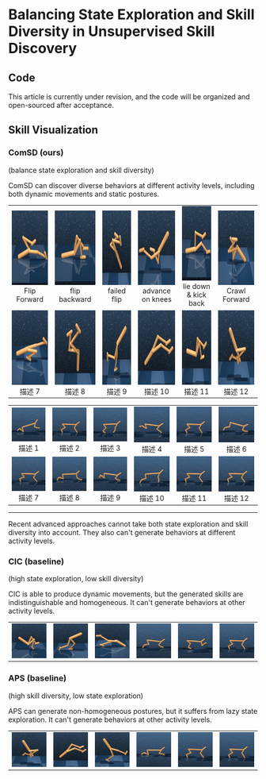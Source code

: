 # Balancing State Exploration and Skill Diversity in Unsupervised Skill Discovery

## Code
This article is currently under revision, and the code will be organized and open-sourced after acceptance.




## Skill Visualization


### ComSD (ours)
(balance state exploration and skill diversity)

ComSD can discover diverse behaviors at different activity levels, including both dynamic movements and static postures.


|| | | | | |
| :---: | :---: | :---: | :---: | :---: | :---: |
| <img src="comsdgif/w12.gif" width="150" height="150"><br>Flip Forward | <img src="comsdgif/w11.gif" width="150" height="150"><br>flip backward | <img src="comsdgif/w10.gif" width="150" height="150"><br>failed flip | <img src="comsdgif/w9.gif" width="150" height="150"><br>advance on knees | <img src="comsdgif/w8.gif" width="150" height="150"><br>lie down & kick back | <img src="comsdgif/w7.gif" width="150" height="150"><br>Crawl Forward |
| <img src="comsdgif/w6.gif" width="150" height="150"><br>描述 7 | <img src="comsdgif/w5.gif" width="150" height="150"><br>描述 8 | <img src="comsdgif/w4.gif" width="150" height="150"><br>描述 9 | <img src="comsdgif/w3.gif" width="150" height="150"><br>描述 10 | <img src="comsdgif/w2.gif" width="150" height="150"><br>描述 11 | <img src="comsdgif/w1.gif" width="150" height="150"><br>描述 12 |



|| | | | | |
| :---: | :---: | :---: | :---: | :---: | :---: |
|![GIF 1](comsdgif/c12.gif)<br>描述 1 |![GIF 2](comsdgif/c11.gif)<br>描述 2 |![GIF 3](comsdgif/c10.gif)<br>描述 3 |![GIF 4](comsdgif/c9.gif)<br>描述 4 |![GIF 5](comsdgif/c8.gif)<br>描述 5 |![GIF 6](comsdgif/c7.gif)<br>描述 6 |
|![GIF 7](comsdgif/c6.gif)<br>描述 7 |![GIF 8](comsdgif/c5.gif)<br>描述 8 |![GIF 9](comsdgif/c4.gif)<br>描述 9 |![GIF 10](comsdgif/c3.gif)<br>描述 10 |![GIF 11](comsdgif/c2.gif)<br>描述 11 |![GIF 12](comsdgif/c1.gif)<br>描述 12 |


---
Recent advanced approaches cannot take both state exploration and skill diversity into account. They also can't generate behaviors at different activity levels.


### CIC (baseline)
(high state exploration, low skill diversity)

CIC is able to produce dynamic movements, but the generated skills are indistinguishable and homogeneous. It can't generate behaviors at other activity levels. 

|| | | | | |
| :---: | :---: | :---: | :---: | :---: | :---: |
|![GIF 1](cic/w1.gif)<br>|![GIF 2](cic/w2.gif)<br>|![GIF 3](cic/w3.gif)<br> |![GIF 4](cic/c1.gif)<br> |![GIF 5](cic/c2.gif)<br>|![GIF 6](cic/c3.gif)<br> |


### APS (baseline)
(high skill diversity, low state exploration)

APS can generate non-homogeneous postures, but it suffers from lazy state exploration. It can't generate behaviors at other activity levels. 

|| | | | | |
| :---: | :---: | :---: | :---: | :---: | :---: |
|![GIF 1](aps/w1.gif)<br> |![GIF 2](aps/w2.gif)<br>|![GIF 3](aps/w3.gif)<br>|![GIF 4](aps/c1.gif)<br> |![GIF 5](aps/c2.gif)<br>|![GIF 6](aps/c3.gif)<br>|



